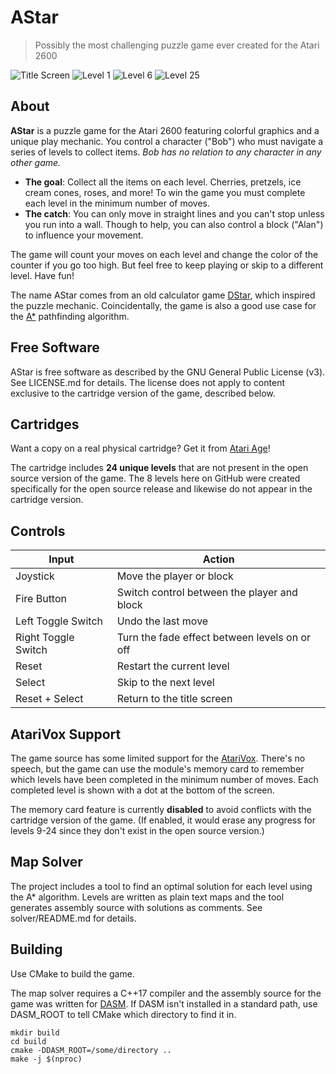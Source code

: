 # AStar
> Possibly the most challenging puzzle game ever created for the Atari 2600

![Title Screen](https://i.imgur.com/XlMIl1x.png)
![Level 1](https://i.imgur.com/YmA8UBU.png)
![Level 6](https://i.imgur.com/U2s57Z2.png)
![Level 25](https://i.imgur.com/giwChUF.png)

## About
**AStar** is a puzzle game for the Atari 2600 featuring colorful graphics
and a unique play mechanic. You control a character ("Bob") who must navigate
a series of levels to collect items. *Bob has no relation to any character in
any other game.*

* **The goal**: Collect all the items on each level. Cherries, pretzels,
ice cream cones, roses, and more! To win the game you must complete each level
in the minimum number of moves.
* **The catch**: You can only move in straight lines and you can't stop unless
you run into a wall. Though to help, you can also control a block ("Alan") to
influence your movement.

The game will count your moves on each level and change the color of the
counter if you go too high. But feel free to keep playing or skip to a
different level. Have fun!

The name AStar comes from an old calculator game
[DStar](https://www.ticalc.org/archives/files/fileinfo/19/1989.html),
which inspired the puzzle mechanic. Coincidentally, the game is also a good
use case for the [A*](https://en.wikipedia.org/wiki/A*_search_algorithm)
pathfinding algorithm.

## Free Software
AStar is free software as described by the GNU General Public License (v3).
See LICENSE.md for details. The license does not apply to content exclusive
to the cartridge version of the game, described below.

## Cartridges
Want a copy on a real physical cartridge? Get it from
[Atari Age](https://atariage.com/store/index.php?l=product_detail&p=821)!

The cartridge includes **24 unique levels** that are not present in the
open source version of the game. The 8 levels here on GitHub were created
specifically for the open source release and likewise do not appear in the
cartridge version.

## Controls
Input|Action
-----|------
Joystick|Move the player or block
Fire Button|Switch control between the player and block
Left Toggle Switch|Undo the last move
Right Toggle Switch|Turn the fade effect between levels on or off
Reset|Restart the current level
Select|Skip to the next level
Reset + Select|Return to the title screen

## AtariVox Support
The game source has some limited support for the
[AtariVox](https://atariage.com/store/index.php?l=product_detail&p=1045).
There's no speech, but the game can use the module's memory card to remember
which levels have been completed in the minimum number of moves. Each completed
level is shown with a dot at the bottom of the screen.

The memory card feature is currently **disabled** to avoid conflicts with the
cartridge version of the game. (If enabled, it would erase any progress for
levels 9-24 since they don't exist in the open source version.)

## Map Solver
The project includes a tool to find an optimal solution for each level using
the A* algorithm. Levels are written as plain text maps and the tool generates
assembly source with solutions as comments. See solver/README.md for details.

## Building
Use CMake to build the game.

The map solver requires a C++17 compiler and the assembly source for the game
was written for [DASM](https://github.com/dasm-assembler/dasm). If DASM isn't
installed in a standard path, use DASM_ROOT to tell CMake which directory to
find it in.

```
mkdir build
cd build
cmake -DDASM_ROOT=/some/directory ..
make -j $(nproc)
```

